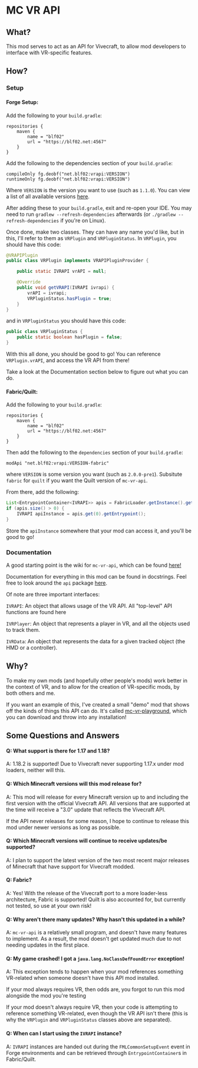 # MC VR API

## What?

This mod serves to act as an API for Vivecraft, to allow mod developers to interface with VR-specific features.

## How?

### Setup

#### Forge Setup:

Add the following to your `build.gradle`:

```
repositories {
    maven {
        name = "blf02"
        url = "https://blf02.net:4567"
    }
}
```

Add the following to the dependencies section of your `build.gradle`:

```
compileOnly fg.deobf("net.blf02:vrapi:VERSION")
runtimeOnly fg.deobf("net.blf02:vrapi:VERSION")
```
Where `VERSION` is the version you want to use (such as `1.1.0`). You can view a list of all available versions [here](https://github.com/hammy3502/mc-vr-api/wiki/Versions).

After adding these to your `build.gradle`, exit and re-open your IDE. You may need to run `gradlew --refresh-dependencies` afterwards (or `./gradlew --refresh-dependencies` if you're on Linux).

Once done, make two classes. They can have any name you'd like, but in this, I'll refer to them as `VRPlugin` and `VRPluginStatus`. In `VRPlugin`, you should have this code:
```java
@VRAPIPlugin
public class VRPlugin implements VRAPIPluginProvider {

    public static IVRAPI vrAPI = null;

    @Override
    public void getVRAPI(IVRAPI ivrapi) {
        vrAPI = ivrapi;
        VRPluginStatus.hasPlugin = true;
    }
}
```
and in `VRPluginStatus` you should have this code:

```java
public class VRPluginStatus {
    public static boolean hasPlugin = false;
}
```

With this all done, you should be good to go! You can reference `VRPlugin.vrAPI`, and access the VR API from there!

Take a look at the Documentation section below to figure out what you can do.

#### Fabric/Quilt:

Add the following to your `build.gradle`:

```
repositories {
    maven {
        name = "blf02"
        url = "https://blf02.net:4567"
    }
}
```

Then add the following to the `dependencies` section of your `build.gradle`:

```
modApi "net.blf02:vrapi:VERSION-fabric"
```
where `VERSION` is some version you want (such as `2.0.0-pre1`). Subsitute `fabric` for `quilt` if you want the Quilt version of `mc-vr-api`.

From there, add the following:
```java
List<EntrypointContainer<IVRAPI>> apis = FabricLoader.getInstance().getEntrypointContainers("vrapi", IVRAPI.class);
if (apis.size() > 0) {
    IVRAPI apiInstance = apis.get(0).getEntrypoint();
}
```
Store the `apiInstance` somewhere that your mod can access it, and you'll be good to go!

### Documentation

A good starting point is the wiki for `mc-vr-api`, which can be found [here!](https://github.com/hammy3502/mc-vr-api/wiki)

Documentation for everything in this mod can be found in docstrings. Feel free to look around the `api` package [here](https://github.com/hammy3502/mc-vr-api/tree/master/src/main/java/net/blf02/vrapi/api).

Of note are three important interfaces:

`IVRAPI`: An object that allows usage of the VR API. All "top-level" API functions are found here

`IVRPlayer`: An object that represents a player in VR, and all the objects used to track them.

`IVRData`: An object that represents the data for a given tracked object (the HMD or a controller).

## Why?

To make my own mods (and hopefully other people's mods) work better in the context of VR, and to allow for the creation of VR-specific mods, by both others and me.

If you want an example of this, I've created a small "demo" mod that shows off the kinds of things this API can do. It's called [mc-vr-playground](https://github.com/hammy3502/mc-vr-playground), which you can download and throw into any installation!

## Some Questions and Answers

#### Q: What support is there for 1.17 and 1.18?

A: 1.18.2 is supported! Due to Vivecraft never supporting 1.17.x under mod loaders, neither will this.

#### Q: Which Minecraft versions will this mod release for?

A: This mod will release for every Minecraft version up to and including the first version with the official Vivecraft API. All versions that are supported at the time will receive a "3.0" update that reflects the Vivecraft API. 

If the API never releases for some reason, I hope to continue to release this mod under newer versions as long as possible.

#### Q: Which Minecraft versions will continue to receive updates/be supported?

A: I plan to support the latest version of the two most recent major releases of Minecraft that have support for Vivecraft modded.

#### Q: Fabric?

A: Yes! With the release of the Vivecraft port to a more loader-less architecture, Fabric is supported! Quilt is also accounted for, but currently not tested, so use at your own risk!

#### Q: Why aren't there many updates? Why hasn't this updated in a while?

A: `mc-vr-api` is a relatively small program, and doesn't have many features to implement. As a result, the mod doesn't get updated much due to not needing updates in the first place.

#### Q: My game crashed! I got a `java.lang.NoClassDefFoundError` exception!

A: This exception tends to happen when your mod references something VR-related when someone doesn't have this API mod installed. 

If your mod always requires VR, then odds are, you forgot to run this mod alongside the mod you're testing

If your mod doesn't always require VR, then your code is attempting to reference something VR-related, even though the VR API isn't there (this is why the `VRPlugin` and `VRPluginStatus` classes above are separated).

#### Q: When can I start using the `IVRAPI` instance?

A: `IVRAPI` instances are handed out during the `FMLCommonSetupEvent` event in Forge environments and can be retrieved through `EntrypointContainer`s in Fabric/Quilt.

